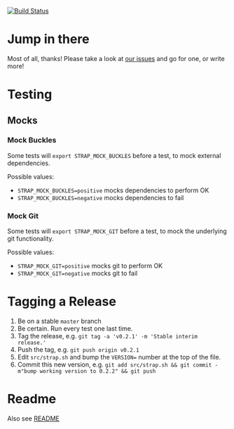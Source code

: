 [![Build Status](https://travis-ci.org/outrightmental/strap.svg)](https://travis-ci.org/outrightmental/strap)

# Jump in there

Most of all, thanks! Please take a look at [our issues](https://github.com/outrightmental/strap/issues) and go for one, or write more!

# Testing

## Mocks

### Mock Buckles

Some tests will `export STRAP_MOCK_BUCKLES` before a test, to mock external dependencies.

Possible values:

+ `STRAP_MOCK_BUCKLES=positive` mocks dependencies to perform OK
+ `STRAP_MOCK_BUCKLES=negative` mocks dependencies to fail

### Mock Git

Some tests will `export STRAP_MOCK_GIT` before a test, to mock the underlying git functionality.

Possible values:

+ `STRAP_MOCK_GIT=positive` mocks git to perform OK
+ `STRAP_MOCK_GIT=negative` mocks git to fail

# Tagging a Release

1. Be on a stable `master` branch
2. Be certain. Run every test one last time.
3. Tag the release, e.g. `git tag -a 'v0.2.1' -m 'Stable interim release.'`
4. Push the tag, e.g. `git push origin v0.2.1`
5. Edit `src/strap.sh` and bump the `VERSION=` number at the top of the file.
6. Commit this new version, e.g. `git add src/strap.sh && git commit -m"bump working version to 0.2.2" && git push`

# Readme

Also see [README](README.md)
